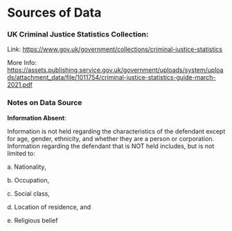 # Sources of Data
### UK Criminal Justice Statistics Collection: 
Link: https://www.gov.uk/government/collections/criminal-justice-statistics

More Info: https://assets.publishing.service.gov.uk/government/uploads/system/uploads/attachment_data/file/1011754/criminal-justice-statistics-guide-march-2021.pdf

### Notes on Data Source
**Information Absent**:

Information is not held regarding the characteristics of the defendant except for age,
gender, ethnicity, and whether they are a person or corporation. Information
regarding the defendant that is NOT held includes, but is not limited to:

a. Nationality,

b. Occupation,

c. Social class,

d. Location of residence, and

e. Religious belief

